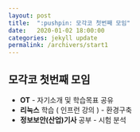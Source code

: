 ```yaml
---
layout: post
title:  ":pushpin: 모각코 첫번째 모임"
date:   2020-01-02 18:00:00
categories: jekyll update
permalink: /archivers/start1
---
```


## 모각코 첫번째 모임 ##

* **OT** - 자기소개 및 학습목표 공유
* **리눅스** 학습 ( 인프런 강의 ) - 환경구축
* **정보보안(산업)기사** 공부 - 시험 분석 
